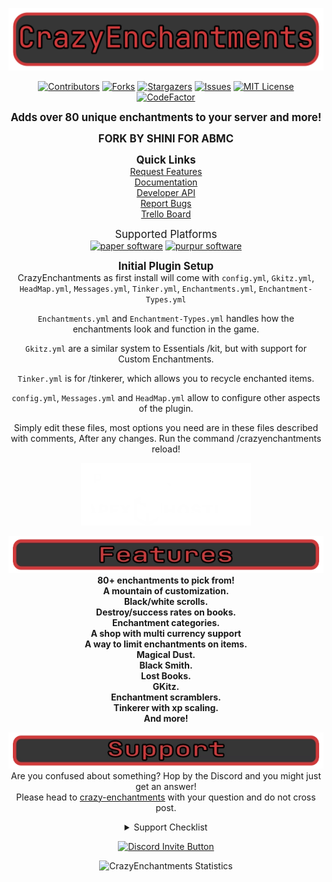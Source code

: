 <center><div align="center">

![CrazyEnchantments](https://raw.githubusercontent.com/Crazy-Crew/Branding/main/crazyenchantments/banner/webp/banner.webp)

[![Contributors][contributors-shield]][contributors-url]
[![Forks][forks-shield]][forks-url]
[![Stargazers][stars-shield]][stars-url]
[![Issues][issues-shield]][issues-url]
[![MIT License][license-shield]][license-url]
[![CodeFactor](https://www.codefactor.io/repository/github/crazy-crew/crazyenchantments/badge)](https://www.codefactor.io/repository/github/crazy-crew/crazyenchantments)

<big>**Adds over 80 unique enchantments to your server and more!**</big>

<big>**FORK BY SHINI FOR ABMC**</big>

<big>**Quick Links**</big><br>
[Request Features](https://github.com/Crazy-Crew/CrazyEnchantments/issues)<br>
[Documentation](https://docs.crazycrew.us/docs/category/crazyenchantments)<br>
[Developer API](https://docs.crazycrew.us/docs/plugins/crazyenchantments/guides/api/intro)<br>
[Report Bugs](https://github.com/Crazy-Crew/CrazyEnchantments/issues)<br>
[Trello Board](https://trello.com/b/AJvEmcbL/crazyenchantments)

<big>Supported Platforms</big><br>
[![paper software](https://cdn.jsdelivr.net/npm/@intergrav/devins-badges@3/assets/compact-minimal/supported/paper_vector.svg)](https://papermc.io/)
[![purpur software](https://cdn.jsdelivr.net/npm/@intergrav/devins-badges@3/assets/compact-minimal/supported/purpur_vector.svg)](https://purpurmc.org/)

<big>**Initial Plugin Setup**</big><br>
CrazyEnchantments as first install will come with `config.yml`, `Gkitz.yml`, `HeadMap.yml`, `Messages.yml`, `Tinker.yml`, `Enchantments.yml`, `Enchantment-Types.yml`

`Enchantments.yml` and `Enchantment-Types.yml` handles how the enchantments look and function in the game.

`Gkitz.yml` are a similar system to Essentials /kit, but with support for Custom Enchantments.

`Tinker.yml` is for /tinkerer, which allows you to recycle enchanted items.

`config.yml`, `Messages.yml` and `HeadMap.yml` allow to configure other aspects of the plugin.

Simply edit these files, most options you need are in these files described with comments, After any changes. Run the command /crazyenchantments reload!

[![Partnered with ApexHosting](https://raw.githubusercontent.com/Crazy-Crew/Branding/main/apex-banner-transparent.webp)](https://billing.apexminecrafthosting.com/aff.php?aff=5511)

![Features Banner](https://raw.githubusercontent.com/Crazy-Crew/Branding/main/crazyenchantments/banner/webp/features.webp)<br>
**80+ enchantments to pick from!**<br>
**A mountain of customization.**<br>
**Black/white scrolls.**<br>
**Destroy/success rates on books.**<br>
**Enchantment categories.**<br>
**A shop with multi currency support**<br>
**A way to limit enchantments on items.**<br>
**Magical Dust.**<br>
**Black Smith.**<br>
**Lost Books.**<br>
**GKitz.**<br>
**Enchantment scramblers.**<br>
**Tinkerer with xp scaling.**<br>
**And more!**<br>

![Support Banner](https://raw.githubusercontent.com/Crazy-Crew/Branding/main/crazyenchantments/banner/webp/support.webp)<br>
Are you confused about something? Hop by the Discord and you might just get an answer!<br>
Please head to [crazy-enchantments](https://discord.com/channels/182615261403283459/196107873397374976) with your question and do not cross post.<br>

<details>
<summary>Support Checklist</summary>

Please check to make sure that your question wasn't asked before, You can use `Ctrl+F` on Discord to look for past conversations.<br>
Describe your issue in detail, Don't just make it a bread crumb trail that has to be questioned out of you.<br>
Plugin Version i.e. `CrazyEnchantments 3.3` **LATEST DOES NOT COUNT**<br>
Server Version & Server Type i.e. `Paper 1.21.1` or `Purpur 1.21.1` **LATEST DOES NOT COUNT**<br>
Send any console errors or files you have through https://mclo.gs/ - (We don't own the website, You have to copy the link and send it.)<br>

</details>

<!--[![Discord](https://discord.com/api/guilds/182615261403283459/widget.png?style=banner2)](https://discord.gg/badbones-s-live-chat-182615261403283459)<br>-->
[![Discord Invite Button](https://cdn.jsdelivr.net/npm/@intergrav/devins-badges@3/assets/cozy/social/discord-plural_vector.svg)](https://discord.gg/badbones-s-live-chat-182615261403283459)
</div>

![CrazyEnchantments Statistics](https://bstats.org/signatures/bukkit/CrazyEnchantments.svg)
</center>

[contributors-shield]: https://img.shields.io/github/contributors/Crazy-Crew/CrazyEnchantments.svg?style=flat&logo=appveyor
[contributors-url]: https://github.com/Crazy-Crew/CrazyEnchantments/graphs/contributors
[forks-shield]: https://img.shields.io/github/forks/Crazy-Crew/CrazyEnchantments.svg?style=flat&logo=appveyor
[forks-url]: https://github.com/Crazy-Crew/CrazyEnchantments/network/members
[stars-shield]: https://img.shields.io/github/stars/Crazy-Crew/CrazyEnchantments.svg?style=flat&logo=appveyor
[stars-url]: https://github.com/Crazy-Crew/CrazyEnchantments/stargazers
[issues-shield]: https://img.shields.io/github/issues/Crazy-Crew/CrazyEnchantments.svg?style=flat&logo=appveyor
[issues-url]: https://github.com/Crazy-Crew/CrazyEnchantments/issues
[license-shield]: https://img.shields.io/github/license/Crazy-Crew/CrazyEnchantments.svg?style=flat&logo=appveyor
[license-url]: https://github.com/Crazy-Crew/CrazyEnchantments/blob/main/LICENSE
